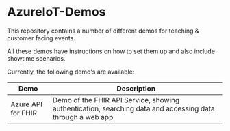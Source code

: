 # AzureIoT-Demos
This repository contains a number of different demos for teaching &amp; customer facing events.

All these demos have instructions on how to set them up and also include showtime scenarios.

Currently, the following demo's are available:

Demo | Description
-----|------------
Azure API for FHIR | Demo of the FHIR API Service, showing authentication, searching data and accessing data through a web app